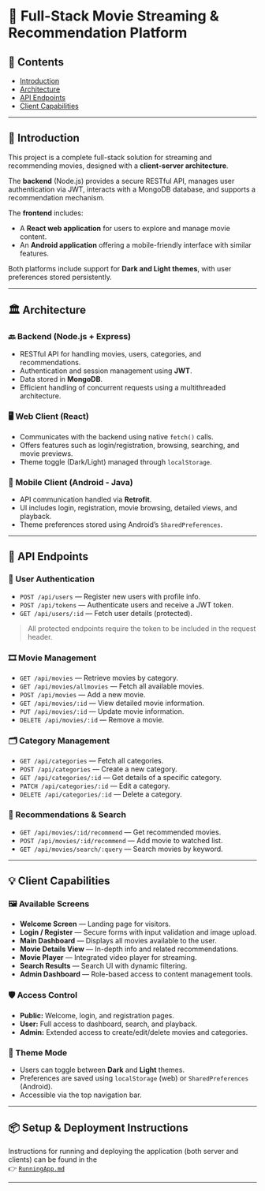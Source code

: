 # 🎥 Full-Stack Movie Streaming & Recommendation Platform

## 📌 Contents
- [Introduction](#introduction)
- [Architecture](#architecture)
- [API Endpoints](#api-endpoints)
- [Client Capabilities](#client-capabilities)

---

## 🧾 Introduction
This project is a complete full-stack solution for streaming and recommending movies, designed with a **client-server architecture**.

The **backend** (Node.js) provides a secure RESTful API, manages user authentication via JWT, interacts with a MongoDB database, and supports a recommendation mechanism.

The **frontend** includes:
- A **React web application** for users to explore and manage movie content.
- An **Android application** offering a mobile-friendly interface with similar features.

Both platforms include support for **Dark and Light themes**, with user preferences stored persistently.

---

## 🏛️ Architecture

### 🔙 Backend (Node.js + Express)
- RESTful API for handling movies, users, categories, and recommendations.
- Authentication and session management using **JWT**.
- Data stored in **MongoDB**.
- Efficient handling of concurrent requests using a multithreaded architecture.

### 🖥️ Web Client (React)
- Communicates with the backend using native `fetch()` calls.
- Offers features such as login/registration, browsing, searching, and movie previews.
- Theme toggle (Dark/Light) managed through `localStorage`.

### 📱 Mobile Client (Android - Java)
- API communication handled via **Retrofit**.
- UI includes login, registration, movie browsing, detailed views, and playback.
- Theme preferences stored using Android’s `SharedPreferences`.

---

## 🔗 API Endpoints

### 👤 User Authentication
- `POST /api/users` — Register new users with profile info.
- `POST /api/tokens` — Authenticate users and receive a JWT token.
- `GET /api/users/:id` — Fetch user details (protected).

> All protected endpoints require the token to be included in the request header.

### 🎞️ Movie Management
- `GET /api/movies` — Retrieve movies by category.
- `GET /api/movies/allmovies` — Fetch all available movies.
- `POST /api/movies` — Add a new movie.
- `GET /api/movies/:id` — View detailed movie information.
- `PUT /api/movies/:id` — Update movie information.
- `DELETE /api/movies/:id` — Remove a movie.

### 🗂️ Category Management
- `GET /api/categories` — Fetch all categories.
- `POST /api/categories` — Create a new category.
- `GET /api/categories/:id` — Get details of a specific category.
- `PATCH /api/categories/:id` — Edit a category.
- `DELETE /api/categories/:id` — Delete a category.

### 🎯 Recommendations & Search
- `GET /api/movies/:id/recommend` — Get recommended movies.
- `POST /api/movies/:id/recommend` — Add movie to watched list.
- `GET /api/movies/search/:query` — Search movies by keyword.

---

## 💡 Client Capabilities

### 🖼️ Available Screens
- **Welcome Screen** — Landing page for visitors.
- **Login / Register** — Secure forms with input validation and image upload.
- **Main Dashboard** — Displays all movies available to the user.
- **Movie Details View** — In-depth info and related recommendations.
- **Movie Player** — Integrated video player for streaming.
- **Search Results** — Search UI with dynamic filtering.
- **Admin Dashboard** — Role-based access to content management tools.

### 🛡️ Access Control
- **Public:** Welcome, login, and registration pages.
- **User:** Full access to dashboard, search, and playback.
- **Admin:** Extended access to create/edit/delete movies and categories.

### 🎨 Theme Mode
- Users can toggle between **Dark** and **Light** themes.
- Preferences are saved using `localStorage` (web) or `SharedPreferences` (Android).
- Accessible via the top navigation bar.

---

## 📦 **Setup & Deployment Instructions**

Instructions for running and deploying the application (both server and clients) can be found in the  
👉 [`RunningApp.md`](RunningApp.md)

---
